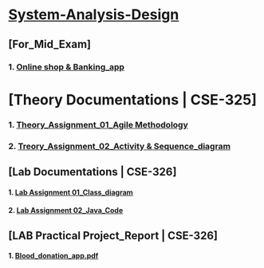 # [System-Analysis-Design]()

## [For_Mid_Exam] 
### 1. [Online shop & Banking_app](https://github.com/Jobayerhaque/System-Analysis-Design/blob/master/Mid_Exam/Lab_Mid_Exam.pdf)

# [Theory Documentations | CSE-325]
### 1. [Theory_Assignment_01_Agile Methodology](https://github.com/Jobayerhaque/System-Analysis-Design/blob/master/Theory_Assignment/Assignment_01/Agile%20Development%20Methodology.pdf )
### 2. [Treory_Assignment_02_Activity & Sequence_diagram](https://github.com/Jobayerhaque/System-Analysis-Design/blob/master/Theory_Assignment/Assignment_02/Activity%20%26%20Sequence%20diagram.pdf)

## [Lab Documentations | CSE-326]
#### 1. [Lab Assignment 01_Class_diagram](https://github.com/Jobayerhaque/System-Analysis-Design/blob/master/Lab_Assignment/Lab_Assignment_01/Class%20diagram.pdf )
#### 2. [Lab Assignment 02_Java_Code](https://github.com/Jobayerhaque/System-Analysis-Design/tree/master/Lab_Assignment/Lab_Assignment_02/src)

## [LAB Practical Project_Report | CSE-326]
#### 1. [Blood_donation_app.pdf](https://github.com/Jobayerhaque/System-Analysis-Design/blob/master/Final_Project_Riport/Blood%20donation%20app%20Project%20Report.pdf)
 
